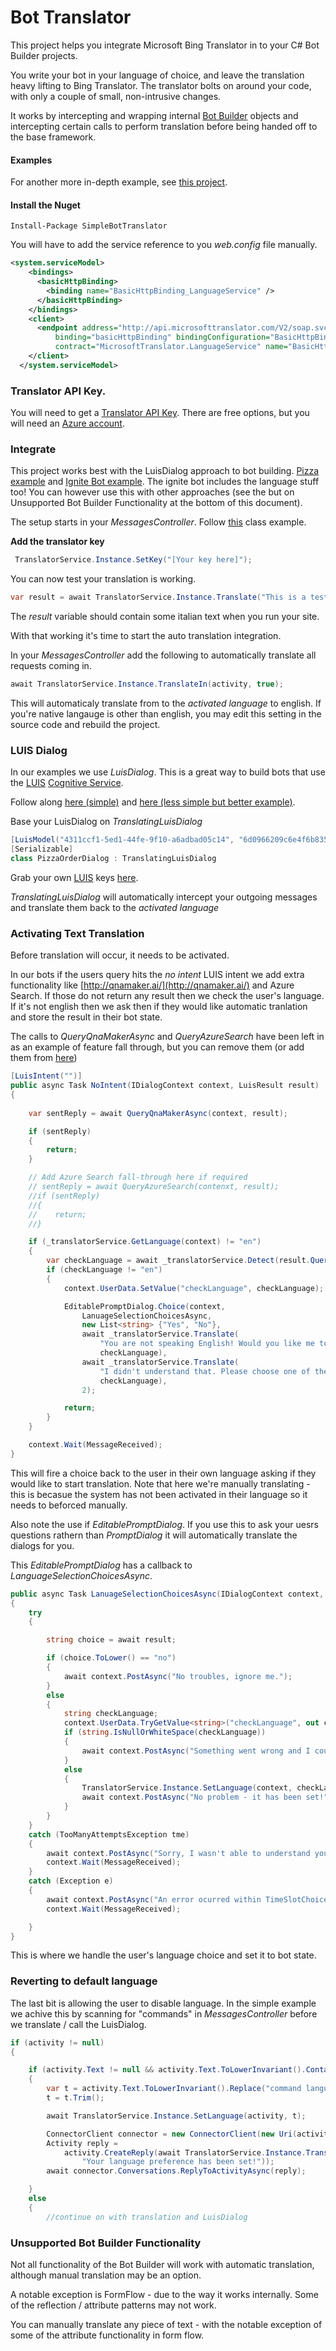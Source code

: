 # Bot Translator

This project helps you integrate Microsoft Bing Translator in to your C# Bot Builder projects. 

You write your bot in your language of choice, and leave the translation heavy lifting to Bing Translator. The translator bolts on around your code, with only a couple of small, non-intrusive changes. 

It works by intercepting and wrapping internal [Bot Builder](https://dev.botframework.com/) objects and intercepting certain calls to perform translation before being handed off to the base framework. 

#### Examples

For another more in-depth example, see [this project](https://github.com/jakkaj/SimpleBot).

#### Install the Nuget 

```
Install-Package SimpleBotTranslator
```

You will have to add the service reference to you *web.config* file manually. 

```xml
<system.serviceModel>
    <bindings>
      <basicHttpBinding>
        <binding name="BasicHttpBinding_LanguageService" />
      </basicHttpBinding>
    </bindings>
    <client>
      <endpoint address="http://api.microsofttranslator.com/V2/soap.svc"
          binding="basicHttpBinding" bindingConfiguration="BasicHttpBinding_LanguageService"
          contract="MicrosoftTranslator.LanguageService" name="BasicHttpBinding_LanguageService" />
    </client>
  </system.serviceModel>
```

### Translator API Key. 

You will need to get a [Translator API Key](https://portal.azure.com/#create/Microsoft.CognitiveServices/apitype/TextTranslation). There are free options, but you will need an [Azure account](https://azure.microsoft.com/en-us/free/).

### Integrate

This project works best with the LuisDialog approach to bot building. [Pizza example](https://github.com/Microsoft/BotBuilder/blob/master/CSharp/Samples/PizzaBot/PizzaOrderDialog.cs) and [Ignite Bot example](https://github.com/MSFTAuDX/SimpleBot/blob/master/SimpleIgniteBot/SimpleIgniteBot/LUIS/LuisModel.cs). The ignite bot includes the language stuff too! You can however use this with other approaches (see the but on Unsupported Bot Builder Functionality at the bottom of this document).

The setup starts in your *MessagesController*. Follow [this](https://github.com/MSFTAuDX/BotTranslator/blob/master/Samples/PizzaBot/Controllers/MessagesController.cs) class example. 

**Add the translator key**

```csharp
 TranslatorService.Instance.SetKey("[Your key here]");
 ```
You can now test your translation is working. 

```csharp
var result = await TranslatorService.Instance.Translate("This is a test", "en", "it");
```

The *result* variable should contain some italian text when you run your site.

With that working it's time to start the auto translation integration. 

In your *MessagesController* add the following to automatically translate all requests coming in.

```csharp
await TranslatorService.Instance.TranslateIn(activity, true); 
```

This will automaticaly translate from to the *activated language* to english. If you're native langauge is other than english, you may edit this setting in the source code and rebuild the project. 

### LUIS Dialog

In our examples we use *LuisDialog*. This is a great way to build bots that use the [LUIS](https://www.luis.ai/) [Cognitive Service](https://www.microsoft.com/cognitive-services/en-us).

Follow along [here (simple)](https://github.com/MSFTAuDX/BotTranslator/blob/master/Samples/PizzaBot/PizzaOrderDialog.cs) and [here (less simple but better example)](https://github.com/MSFTAuDX/SimpleBot/blob/master/SimpleIgniteBot/SimpleIgniteBot/LUIS/LuisModel.cs). 

Base your LuisDialog on *TranslatingLuisDialog*

```csharp
[LuisModel("4311ccf1-5ed1-44fe-9f10-a6adbad05c14", "6d0966209c6e4f6b835ce34492f3e6d9", LuisApiVersion.V2)]
[Serializable]
class PizzaOrderDialog : TranslatingLuisDialog
```

Grab your own [LUIS](http://luis.ai) keys [here](https://portal.azure.com/#create/Microsoft.CognitiveServices/apitype/LUIS/pricingtier/S0).

*TranslatingLuisDialog* will automatically intercept your outgoing messages and translate them back to the *activated language*

### Activating Text Translation

Before translation will occur, it needs to be activated. 

In our bots if the users query hits the *no intent* LUIS intent we add extra functionality like [http://qnamaker.ai/](http://qnamaker.ai/) and Azure Search. If those do not return any result then we check the user's language. If it's not english then we ask then if they would like automatic tranlation and store the result in their bot state. 

The calls to *QueryQnaMakerAsync* and *QueryAzureSearch* have been left in as an example of feature fall through, but you can remove them (or add them from [here](https://github.com/MSFTAuDX/SimpleBot/blob/master/SimpleIgniteBot/SimpleIgniteBot/LUIS/LuisModel.cs))

```csharp
[LuisIntent("")]
public async Task NoIntent(IDialogContext context, LuisResult result)
{
    
    var sentReply = await QueryQnaMakerAsync(context, result);

    if (sentReply)
    {
        return;
    }

    // Add Azure Search fall-through here if required
    // sentReply = await QueryAzureSearch(contenxt, result);
    //if (sentReply)
    //{
    //    return;
    //}

    if (_translatorService.GetLanguage(context) != "en")
    {
        var checkLanguage = await _translatorService.Detect(result.Query);
        if (checkLanguage != "en")
        {
            context.UserData.SetValue("checkLanguage", checkLanguage);

            EditablePromptDialog.Choice(context,
                LanuageSelectionChoicesAsync,
                new List<string> {"Yes", "No"},
                await _translatorService.Translate(
                    "You are not speaking English! Would you like me to translate for you?", "en",
                    checkLanguage),
                await _translatorService.Translate(
                    "I didn't understand that. Please choose one of the options", "en",
                    checkLanguage),
                2);

            return;
        }
    }

    context.Wait(MessageReceived);
}
```

This will fire a choice back to the user in their own language asking if they would like to start translation. Note that here we're manually translating - this is becasue the system has not been activated in their language so it needs to beforced manually. 

Also note the use if *EditablePromptDialog*. If you use this to ask your uesrs questions rathern than *PromptDialog* it will automatically translate the dialogs for you. 

This *EditablePromptDialog* has a callback to *LanguageSelectionChoicesAsync*.

```csharp
public async Task LanuageSelectionChoicesAsync(IDialogContext context, IAwaitable<string> result)
{
    try
    {

        string choice = await result;

        if (choice.ToLower() == "no")
        {
            await context.PostAsync("No troubles, ignore me.");
        }
        else
        {
            string checkLanguage;
            context.UserData.TryGetValue<string>("checkLanguage", out checkLanguage);
            if (string.IsNullOrWhiteSpace(checkLanguage))
            {
                await context.PostAsync("Something went wrong and I could not detect the language.");
            }
            else
            {
                TranslatorService.Instance.SetLanguage(context, checkLanguage);
                await context.PostAsync("No problem - it has been set!");
            }
        }
    }
    catch (TooManyAttemptsException tme)
    {
        await context.PostAsync("Sorry, I wasn't able to understand your response. Please try asking for session information again.");
        context.Wait(MessageReceived);
    }
    catch (Exception e)
    {
        await context.PostAsync("An error ocurred within TimeSlotChoiceAsync, please try again later.");
        context.Wait(MessageReceived);

    }
}
```

This is where we handle the user's language choice and set it to bot state. 

### Reverting to default language

The last bit is allowing the user to disable language. In the simple example we achive this by scanning for "commands" in *MessagesController*  before we translate / call the LuisDialog.

```csharp
if (activity != null)
{

    if (activity.Text != null && activity.Text.ToLowerInvariant().Contains("command language"))
    {
        var t = activity.Text.ToLowerInvariant().Replace("command language", "");
        t = t.Trim();

        await TranslatorService.Instance.SetLanguage(activity, t);

        ConnectorClient connector = new ConnectorClient(new Uri(activity.ServiceUrl));
        Activity reply =
            activity.CreateReply(await TranslatorService.Instance.TranslateBack(activity,
                "Your language preference has been set!"));
        await connector.Conversations.ReplyToActivityAsync(reply);

    }
    else
    {
        //continue on with translation and LuisDialog
```

### Unsupported Bot Builder Functionality

Not all functionality of the Bot Builder will work with automatic translation, although manual translation may be an option. 

A notable exception is FormFlow - due to the way it works internally. Some of the reflection / attribute patterns may not work. 

You can manually translate any piece of text - with the notable exception of some of the attribute functionality in form flow. 